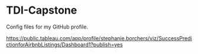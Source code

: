 # TDI-Capstone
Config files for my GitHub profile.




https://public.tableau.com/app/profile/stephanie.borchers/viz/SuccessPredictionforAirbnbListings/Dashboard1?publish=yes
